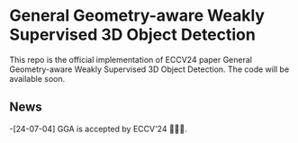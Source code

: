 # General Geometry-aware Weakly Supervised 3D Object Detection

This repo is the official implementation of ECCV24 paper General Geometry-aware Weakly Supervised 3D Object Detection. The code will be available soon.

## News
-[24-07-04] GGA is accepted by ECCV'24 🎉🎉🎉.



